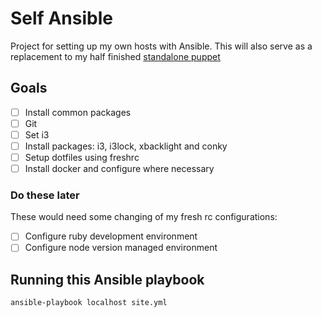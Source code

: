 # Self Ansible

Project for setting up my own hosts with Ansible. This will also serve as a replacement to my half finished [standalone puppet][standalone puppet]

## Goals

- [ ] Install common packages
 - [ ] Git
- [ ] Set i3
 - [ ] Install packages: i3, i3lock, xbacklight and conky
- [ ] Setup dotfiles using freshrc
- [ ] Install docker and configure where necessary

### Do these later

These would need some changing of my fresh rc configurations:

- [ ] Configure ruby development environment
- [ ] Configure node version managed environment

## Running this Ansible playbook

```sh
ansible-playbook localhost site.yml
```

[standalone puppet]: https://github.com/steakunderscore/standalone-puppet
